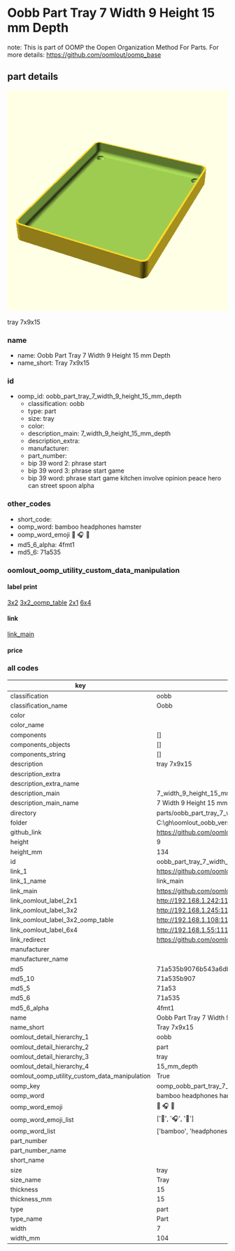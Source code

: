 # Oobb Part Tray 7 Width 9 Height 15 mm Depth  

note: This is part of OOMP the Oopen Organization Method For Parts. For more details: https://github.com/oomlout/oomp_base

##  part details
  

[![](3dpr.png)](3dpr.png)

tray 7x9x15



### name
* name: Oobb Part Tray 7 Width 9 Height 15 mm Depth
* name_short: Tray 7x9x15 
### id
* oomp_id: oobb_part_tray_7_width_9_height_15_mm_depth
  * classification: oobb
  * type: part
  * size: tray
  * color: 
  * description_main: 7_width_9_height_15_mm_depth
  * description_extra: 
  * manufacturer: 
  * part_number: 
  * bip 39 word 2: phrase start
  * bip 39 word 3: phrase start game
  * bip 39 word: phrase start game kitchen involve opinion peace hero can street spoon alpha

### other_codes
* short_code: 
* oomp_word: bamboo headphones hamster
* oomp_word_emoji :bamboo: :headphones: :hamster:
* md5_6_alpha: 4fmt1
* md5_6: 71a535






### oomlout_oomp_utility_custom_data_manipulation
#### label print
[3x2](http://192.168.1.245:1112/?label=oomp%204fmt1)
[3x2_oomp_table](http://192.168.1.108:1112/?label=oomp%204fmt1)
[2x1](http://192.168.1.242:1112/?label=oomp%204fmt1)
[6x4](http://192.168.1.55:1112/?label=oomp%204fmt1)    

#### link

[link_main](https://github.com/oomlout/oomlout_oobb_version_4_generated_parts/tree/main/navigation_oomp/oobb/part/tray/7_width_9_height_15_mm_depth/part)                              

#### price







### all codes 
| key | value |  
| --- | --- |  
| classification | oobb |  
| classification_name | Oobb |  
| color |  |  
| color_name |  |  
| components | [] |  
| components_objects | [] |  
| components_string | [] |  
| description | tray 7x9x15 |  
| description_extra |  |  
| description_extra_name |  |  
| description_main | 7_width_9_height_15_mm_depth |  
| description_main_name | 7 Width 9 Height 15 mm Depth |  
| directory | parts/oobb_part_tray_7_width_9_height_15_mm_depth |  
| folder | C:\gh\oomlout_oobb_version_4_generated_parts\parts\oobb_part_tray_7_width_9_height_15_mm_depth |  
| github_link | https://github.com/oomlout/oomlout_oomp_part_src/tree/main/parts/oobb_part_tray_7_width_9_height_15_mm_depth |  
| height | 9 |  
| height_mm | 134 |  
| id | oobb_part_tray_7_width_9_height_15_mm_depth |  
| link_1 | https://github.com/oomlout/oomlout_oobb_version_4_generated_parts/tree/main/navigation_oomp/oobb/part/tray/7_width_9_height_15_mm_depth/part |  
| link_1_name | link_main |  
| link_main | https://github.com/oomlout/oomlout_oobb_version_4_generated_parts/tree/main/navigation_oomp/oobb/part/tray/7_width_9_height_15_mm_depth/part |  
| link_oomlout_label_2x1 | http://192.168.1.242:1112/?label=oomp%204fmt1 |  
| link_oomlout_label_3x2 | http://192.168.1.245:1112/?label=oomp%204fmt1 |  
| link_oomlout_label_3x2_oomp_table | http://192.168.1.108:1112/?label=oomp%204fmt1 |  
| link_oomlout_label_6x4 | http://192.168.1.55:1112/?label=oomp%204fmt1 |  
| link_redirect | https://github.com/oomlout/oomlout_oobb_version_4_generated_parts/tree/main/parts/oobb_tray_07_09_15 |  
| manufacturer |  |  
| manufacturer_name |  |  
| md5 | 71a535b9076b543a6dbb17b0be752d1e |  
| md5_10 | 71a535b907 |  
| md5_5 | 71a53 |  
| md5_6 | 71a535 |  
| md5_6_alpha | 4fmt1 |  
| name | Oobb Part Tray 7 Width 9 Height 15 mm Depth |  
| name_short | Tray 7x9x15  |  
| oomlout_detail_hierarchy_1 | oobb |  
| oomlout_detail_hierarchy_2 | part |  
| oomlout_detail_hierarchy_3 | tray |  
| oomlout_detail_hierarchy_4 | 15_mm_depth |  
| oomlout_oomp_utility_custom_data_manipulation | True |  
| oomp_key | oomp_oobb_part_tray_7_width_9_height_15_mm_depth |  
| oomp_word | bamboo headphones hamster |  
| oomp_word_emoji | :bamboo: :headphones: :hamster: |  
| oomp_word_emoji_list | [':bamboo:', ':headphones:', ':hamster:'] |  
| oomp_word_list | ['bamboo', 'headphones', 'hamster'] |  
| part_number |  |  
| part_number_name |  |  
| short_name |  |  
| size | tray |  
| size_name | Tray |  
| thickness | 15 |  
| thickness_mm | 15 |  
| type | part |  
| type_name | Part |  
| width | 7 |  
| width_mm | 104 |  

